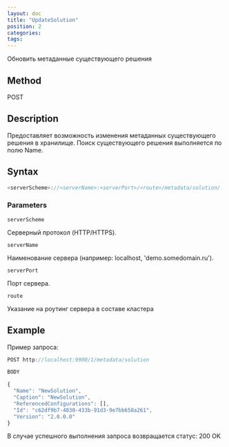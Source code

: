 ```yaml
---
layout: doc
title: "UpdateSolution"
position: 2
categories: 
tags:
---
```


Обновить метаданные существующего решения 

## Method

POST

## Description
Предоставляет возможность изменения метаданных существующего решения в хранилище.
Поиск существующего решения выполняется по полю Name.

## Syntax
```js
<serverScheme>://<serverName>:<serverPort>/<route>/metadata/solution/
```

### Parameters

`serverScheme`

Серверный протокол (HTTP/HTTPS).

`serverName`

Наименование сервера (например: localhost, 'demo.somedomain.ru').

`serverPort`

Порт сервера.

`route` 

Указание на роутинг сервера в составе кластера

## Example

Пример запроса:

```js
POST http://localhost:9900/1/metadata/solution 

BODY 

{
  "Name": "NewSolution",
  "Caption": "NewSolution",
  "ReferencedConfigurations": [],
  "Id": "c62df9b7-4030-433b-91d3-9e7bb658a261",
  "Version": "2.0.0.0"
}
```

В случае успешного выполнения запроса возвращается статус: 200 OK
